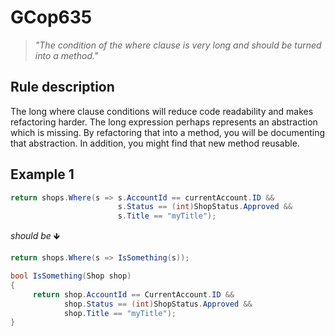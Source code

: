 ﻿# GCop635

> *"The condition of the where clause is very long and should be turned into a method."*


## Rule description
The long where clause conditions will reduce code readability and makes refactoring harder. The long expression perhaps represents an abstraction which is missing. By refactoring that into a method, you will be documenting that abstraction. In addition, you might find that new method reusable.

## Example 1
```csharp
return shops.Where(s => s.AccountId == currentAccount.ID &&
                        s.Status == (int)ShopStatus.Approved && 
                        s.Title == "myTitle");
```
*should be* 🡻

```csharp
return shops.Where(s => IsSomething(s));

bool IsSomething(Shop shop)
{
     return shop.AccountId == CurrentAccount.ID && 
            shop.Status == (int)ShopStatus.Approved && 
            shop.Title == "myTitle");
}

```
